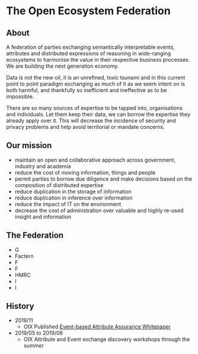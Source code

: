 # The Open Ecosystem Federation

## About

A federation of parties exchanging semantically interpretable events, attributes and distributed expressions of reasoning in wide-ranging ecosystems to harmonise the value in their respective business processes. We are building the next generation economy.

Data is not the new oil, it is an unrefined, toxic tsunami and in this current point to point paradigm exchanging as much of it as we seem intent on is both harmful, and thankfully so inefficient and ineffective as to be impossible.

There are so many sources of expertise to be tapped into, organisations and individuals.  Let them keep their data, we can borrow the expertise they already apply over it.  This will decrease the incidence of security and privacy problems and help avoid territorial or mandate concerns.


## Our mission

- maintain an open and collaborative approach across government, industry and academia
- reduce the cost of moving information, things and people
- permit parties to borrow due diligence and make decisions based on the composition of distributed expertise
- reduce duplication in the storage of information
- reduce duplication in inference over information
- reduce the impact of IT on the environment
- decrease the cost of administration over valuable and highly re-used insight and information

## The Federation

- G
- Factern
- F
- F
- HMRC
- I
- I

## History

- 2019/11
  - OIX Published [Event-based Attribute Assurance Whitepaper](https://openidentityexchange.org/wp-content/uploads/2019/11/191101-Building-a-Trusted-Environment-Whitepaper-FINAL.pdf)
- 2019/05 to 2019/08
  - OIX Attribute and Event exchange discovery workshops through the summer
